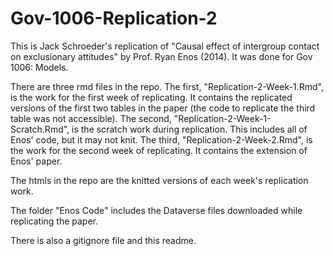 # Gov-1006-Replication-2

This is Jack Schroeder's replication of "Causal effect of intergroup contact on exclusionary
attitudes" by Prof. Ryan Enos (2014). It was done for Gov 1006: Models.

There are three rmd files in the repo.
The first, "Replication-2-Week-1.Rmd", is the work for the first week of replicating.
It contains the replicated versions of the first two tables in the paper (the code to
replicate the third table was not accessible).
The second, "Replication-2-Week-1-Scratch.Rmd", is the scratch work during replication.
This includes all of Enos' code, but it may not knit.
The third, "Replication-2-Week-2.Rmd", is the work for the second week of replicating.
It contains the extension of Enos' paper.

The htmls in the repo are the knitted versions of each week's replication work.

The folder "Enos Code" includes the Dataverse files downloaded while replicating
the paper.

There is also a gitignore file and this readme.
